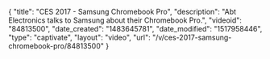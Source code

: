 {
    "title": "CES 2017 - Samsung Chromebook Pro",
    "description": "Abt Electronics talks to Samsung about their Chromebook Pro.",
    "videoid": "84813500",
    "date_created": "1483645781",
    "date_modified": "1517958446",
    "type": "captivate",
    "layout": "video",
    "url": "\/v\/ces-2017-samsung-chromebook-pro\/84813500"
}